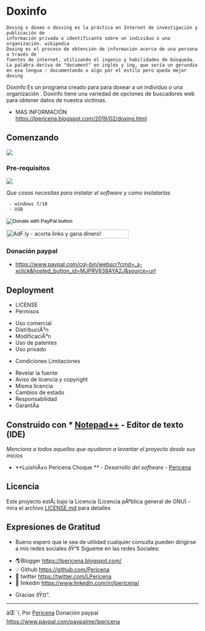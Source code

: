 # Doxinfo
```
Doxing o doxeo o doxxing es la práctica en Internet de investigación y publicación de
información privada o identificante sobre un individuo o una organización. wikipedia
Doxing es el proceso de obtención de información acerca de una persona a través de
fuentes de internet, utilizando el ingenio y habilidades de búsqueda.
La palabra deriva de "document" en inglés y ing, que sería un gerundio 
en esa lengua : documentando o algo por el estilo pero queda mejor doxing
```
Doxinfo
Es un programa creado para para doxear a un individuo o una organización .
Doxinfo tiene una variedad de opciones de buscadores web para obtener datos de nuestra victimas.
- MAS INFORMACIÓN https://lpericena.blogspot.com/2019/02/doxing.html

## Comenzando 
![](https://2.bp.blogspot.com/-3JyjMAG7EJU/XHfM90oksNI/AAAAAAAANyc/KZzjUbeO6mY88yc9F5G5p9Wm-QyNai_EACLcBGAs/s1600/Screenshot_11.png)
### Pre-requisitos 
![](https://1.bp.blogspot.com/-hUVUYxzVEpk/XHfkFt92LNI/AAAAAAAAN0I/krQXsqw-DmcTvM0eHAYuV1drsIg21uxAQCLcBGAs/s1600/Screenshot_22.png)

_Que cosas necesitas para instalar el software y como instalarlas_

```
 - windows 7/10
 - USB 
```

<form action="https://www.paypal.com/cgi-bin/webscr" method="post" target="_top">
<input type="hidden" name="cmd" value="_s-xclick" />
<input type="hidden" name="hosted_button_id" value="MJPRV838AYA2J" />
<input type="image" src="https://www.paypalobjects.com/en_US/i/btn/btn_donateCC_LG.gif" border="0" name="submit" title="PayPal - The safer, easier way to pay online!" alt="Donate with PayPal button" />
<img alt="" border="0" src="https://www.paypal.com/en_BO/i/scr/pixel.gif" width="1" height="1" />
</form>
<!-- Start of adf.ly banner code --><a href="https://join-adf.ly/21179079"><img border="0" src="https://cdn.ay.gy/images/banners/adfly.350x19.1.png" width="320" height="23" title="AdF.ly - acorta links y gana dinero!" /></a>
<!-- End of adf.ly banner code -->

### Donación paypal
- https://www.paypal.com/cgi-bin/webscr?cmd=_s-xclick&hosted_button_id=MJPRV838AYA2J&source=url

## Deployment 
- LICENSE
- Permisos
* Uso comercial
* DistribuciÃ³n
* ModificaciÃ³n
* Uso de patentes
* Uso privado
- Condiciones	Limitaciones
*  Revelar la fuente
*  Aviso de licencia y copyright
*  Misma licencia
*  Cambios de estado
*  Responsabilidad
*  GarantÃ­a

## Construido con * [Notepad++](https://notepad-plus-plus.org/download/) - Editor de texto (IDE)
_Menciona a todos aquellos que ayudaron a levantar el proyecto desde sus inicios_

* **LuishiÃ±o Pericena Choque ** - *Desarrollo del software* - [Pericena](https://github.com/Pericena)


## Licencia

Este proyecto estÃ¡ bajo la Licencia (Licencia pÃºblica general de GNU) - mira el archivo [LICENSE.md](LICENSE.md) para detalles

## Expresiones de Gratitud 
* Bueno espero que le sea de utilidad cualquier consulta pueden dirigirse a mis redes sociales ðŸ“¢
Sigueme en las redes Sociales:
- 🌎Blogger          https://lpericena.blogspot.com/
- 💡 Github            https://github.com/Pericena
- 🐤 twitter             https://twitter.com/LPericena
- 👦 linkedin         https://www.linkedin.com/in/lpericena/
* Gracias  ðŸ¤“.

---
âŒ¨ï¸ Por [Pericena](https://github.com/Pericena) Donación paypal
https://www.paypal.com/paypalme/lpericena
